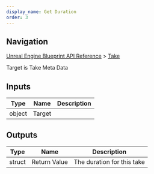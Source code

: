 ```yaml
---
display_name: Get Duration
order: 3
---
```

## Navigation

[Unreal Engine Blueprint API Reference](https://dev.epicgames.com/documentation/en-us/unreal-engine/BlueprintAPI) > [Take](https://dev.epicgames.com/documentation/en-us/unreal-engine/BlueprintAPI/Take)

Target is Take Meta Data

## Inputs

| Type | Name | Description |
| --- | --- | --- |
| object | Target |  |

## Outputs

| Type | Name | Description |
| --- | --- | --- |
| struct | Return Value | The duration for this take |
